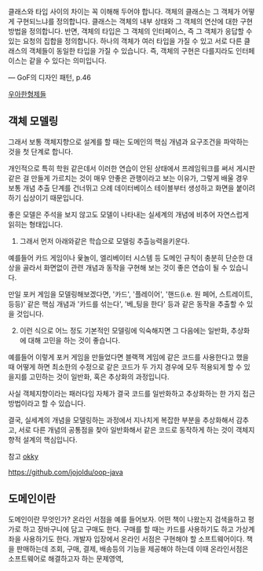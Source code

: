 클래스와 타입 사이의 차이는 꼭 이해해 두어야 합니다.
객체의 클래스는 그 객체가 어떻게 구현되느냐를 정의합니다. 클래스는 객체의 내부 상태와 그 객체의 연산에 대한 구현 방법을 정의합니다.
반면, 객체의 타입은 그 객체의 인터페이스, 즉 그 객체가 응답할 수 있는 요청의 집합을 정의합니다. 하나의 객체가 여러 타입을 가질 수 있고 서로 다른 클래스의 객체들이 동일한 타입을 가질 수 있습니다. 즉, 객체의 구현은 다를지라도 인터페이스는 같을 수 있다는 의미입니다.

— GoF의 디자인 패턴, p.46



[우아한형제들](http://woowabros.github.io/study/2016/07/07/think_object_oriented.html)

## 객체 모델링
그래서 보통 객체지향으로 설계를 할 때는 도메인의 핵심 개념과 요구조건을 파악하는 것을 첫 단계로 합니다.

개인적으로 특히 학원 같은데서 이러한 연습이 안된 상태에서 프레임워크를 써서 게시판 같은 걸 만들게 가르치는 것이 매우 안좋은 관행이라고 보는 이유가, 그렇게 배울 경우 보통 개념 추출 단계를 건너뛰고 으례 데이터베이스 테이블부터 생성하고 화면을 붙이려 하기 십상이기 때문입니다.

좋은 모델은 주석을 보지 않고도 모델이 나타내는 실세계의 개념에 비추어 자연스럽게 읽히는 형태입니다.

1. 그래서 먼저 아래와같은 학습으로 모델링 추츨능력을키운다.

예를들어 카드 게임이나 윷놀이, 엘리베이터 시스템 등 도메인 규칙이 충분히 단순한 대상을 골라서 화면없이 관련 개념과 동작을 구현해 보는 것이 좋은 연습이 될 수 있습니다.

만일 포커 게임을 모델링해보겠다면, '카드', '플레이어', '핸드(i.e. 원 페어, 스트레이트, 등등)' 같은 핵심 개념과 '카드를 섞는다', '베_팅을 한다' 등과 같은 동작을 추출할 수 있을 것입니다.

2. 이런 식으로 어느 정도 기본적인 모델링에 익숙해지면 그 다음에는 일반화, 추상화에 대해 고민을 하는 것이 좋습니다.

예를들어 이렇게 포커 게임을 만들었다면 블랙잭 게임에 같은 코드를 사용한다고 했을 때 어떻게 하면 최소한의 수정으로 같은 코드가 두 가지 경우에 모두 적용되게 할 수 있을지를 고민하는 것이 일반화, 혹은 추상화의 과정입니다.

사실 객체지향이라는 패러다임 자체가 결국 코드를 일반화하고 추상화하는 한 가지 접근 방법이라고 할 수 있습니다.

결국, 실세계의 개념을 모델링하는 과정에서 지나치게 복잡한 부분을 추상화해서 감추고, 서로 다른 개념의 공통점을 찾아 일반화해서 같은 코드로 동작하게 하는 것이 객체지향적 설계의 핵심입니다.

참고
[okky](https://okky.kr/article/358197)



https://github.com/jojoldu/oop-java

## 도메인이란
도메인이란 무엇인가? 온라인 서점을 예를 들어보자. 어떤 책이 나왔는지 검색을하고 평가로 하고 장바구니에 담고 구매도 한다. 구매를 할 때는 카드를 사용하기도 하고 가상계좌을 사용하기도 한다.
개발자 입장에서 온라인 서점은 구현해야 할 소프트웨어이다. 책을 판매하는데 조회, 구매, 결제, 배송등의 기능을 제공해야 하는데 이때 온라인서점은 소프트웨어로 해결하고자 하는 문제영역,

